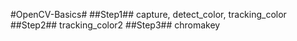 #OpenCV-Basics#
##Step1##
capture, detect_color, tracking_color
##Step2##
tracking_color2
##Step3##
chromakey

